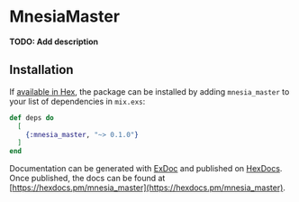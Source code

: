 # MnesiaMaster

**TODO: Add description**

## Installation

If [available in Hex](https://hex.pm/docs/publish), the package can be installed
by adding `mnesia_master` to your list of dependencies in `mix.exs`:

```elixir
def deps do
  [
    {:mnesia_master, "~> 0.1.0"}
  ]
end
```

Documentation can be generated with [ExDoc](https://github.com/elixir-lang/ex_doc)
and published on [HexDocs](https://hexdocs.pm). Once published, the docs can
be found at [https://hexdocs.pm/mnesia_master](https://hexdocs.pm/mnesia_master).

